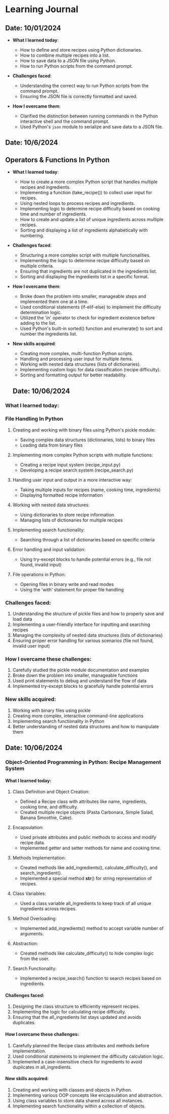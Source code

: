 # Learning Journal

## Date: 10/01/2024

- **What I learned today**:

  - How to define and store recipes using Python dictionaries.
  - How to combine multiple recipes into a list.
  - How to save data to a JSON file using Python.
  - How to run Python scripts from the command prompt.

- **Challenges faced**:

  - Understanding the correct way to run Python scripts from the command prompt.
  - Ensuring the JSON file is correctly formatted and saved.

- **How I overcame them**:
  - Clarified the distinction between running commands in the Python interactive shell and the command prompt.
  - Used Python's `json` module to serialize and save data to a JSON file.

## Date: 10/6/2024

## Operators & Functions In Python

- **What I learned today**:

  - How to create a more complex Python script that handles multiple recipes and ingredients.
  - Implementing a function (take_recipe()) to collect user input for recipes.
  - Using nested loops to process recipes and ingredients.
  - Implementing logic to determine recipe difficulty based on cooking time and number of ingredients.
  - How to create and update a list of unique ingredients across multiple recipes.
  - Sorting and displaying a list of ingredients alphabetically with numbering.

- **Challenges faced**:

  - Structuring a more complex script with multiple functionalities.
  - Implementing the logic to determine recipe difficulty based on multiple criteria.
  - Ensuring that ingredients are not duplicated in the ingredients list.
  - Sorting and displaying the ingredients list in a specific format.

- **How I overcame them**:

  - Broke down the problem into smaller, manageable steps and implemented them one at a time.
  - Used conditional statements (if-elif-else) to implement the difficulty determination logic.
  - Utilized the 'in' operator to check for ingredient existence before adding to the list.
  - Used Python's built-in sorted() function and enumerate() to sort and number the ingredients list.

- **New skills acquired**:

  - Creating more complex, multi-function Python scripts.
  - Handling and processing user input for multiple items.
  - Working with nested data structures (lists of dictionaries).
  - Implementing custom logic for data classification (recipe difficulty).
  - Sorting and formatting output for better readability.

  ## Date: 10/06/2024

### What I learned today:

### File Handling In Python

1. Creating and working with binary files using Python's pickle module:

   - Saving complex data structures (dictionaries, lists) to binary files
   - Loading data from binary files

2. Implementing more complex Python scripts with multiple functions:

   - Creating a recipe input system (recipe_input.py)
   - Developing a recipe search system (recipe_search.py)

3. Handling user input and output in a more interactive way:

   - Taking multiple inputs for recipes (name, cooking time, ingredients)
   - Displaying formatted recipe information

4. Working with nested data structures:

   - Using dictionaries to store recipe information
   - Managing lists of dictionaries for multiple recipes

5. Implementing search functionality:

   - Searching through a list of dictionaries based on specific criteria

6. Error handling and input validation:

   - Using try-except blocks to handle potential errors (e.g., file not found, invalid input)

7. File operations in Python:
   - Opening files in binary write and read modes
   - Using the 'with' statement for proper file handling

### Challenges faced:

1. Understanding the structure of pickle files and how to properly save and load data
2. Implementing a user-friendly interface for inputting and searching recipes
3. Managing the complexity of nested data structures (lists of dictionaries)
4. Ensuring proper error handling for various scenarios (file not found, invalid user input)

### How I overcame these challenges:

1. Carefully studied the pickle module documentation and examples
2. Broke down the problem into smaller, manageable functions
3. Used print statements to debug and understand the flow of data
4. Implemented try-except blocks to gracefully handle potential errors

### New skills acquired:

1. Working with binary files using pickle
2. Creating more complex, interactive command-line applications
3. Implementing search functionality in Python
4. Better understanding of nested data structures and how to manipulate them

## Date: 10/06/2024

### Object-Oriented Programming in Python: Recipe Management System

#### What I learned today:

1. Class Definition and Object Creation:

   - Defined a Recipe class with attributes like name, ingredients, cooking time, and difficulty.
   - Created multiple recipe objects (Pasta Carbonara, Simple Salad, Banana Smoothie, Cake).

2. Encapsulation:

   - Used private attributes and public methods to access and modify recipe data.
   - Implemented getter and setter methods for name and cooking time.

3. Methods Implementation:

   - Created methods like add_ingredients(), calculate_difficulty(), and search_ingredient().
   - Implemented a special method **str**() for string representation of recipes.

4. Class Variables:

   - Used a class variable all_ingredients to keep track of all unique ingredients across recipes.

5. Method Overloading:

   - Implemented add_ingredients() method to accept variable number of arguments.

6. Abstraction:

   - Created methods like calculate_difficulty() to hide complex logic from the user.

7. Search Functionality:
   - Implemented a recipe_search() function to search recipes based on ingredients.

#### Challenges faced:

1. Designing the class structure to efficiently represent recipes.
2. Implementing the logic for calculating recipe difficulty.
3. Ensuring that the all_ingredients list stays updated and avoids duplicates.

#### How I overcame these challenges:

1. Carefully planned the Recipe class attributes and methods before implementation.
2. Used conditional statements to implement the difficulty calculation logic.
3. Implemented a case-insensitive check for ingredients to avoid duplicates in all_ingredients.

#### New skills acquired:

1. Creating and working with classes and objects in Python.
2. Implementing various OOP concepts like encapsulation and abstraction.
3. Using class variables to store data shared across all instances.
4. Implementing search functionality within a collection of objects.
